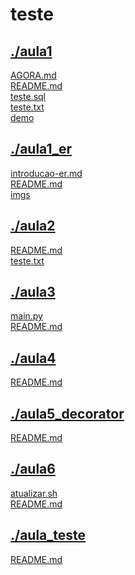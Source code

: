 # teste <br>
## [./aula1](https://github.com/IgorAvilaPereira/teste/tree/main/./aula1) <br>
[AGORA.md](https://github.com/IgorAvilaPereira/aula1/blob/main/./aula1/AGORA.md) <br>
[README.md](https://github.com/IgorAvilaPereira/aula1/blob/main/./aula1/README.md) <br>
[teste.sql](https://github.com/IgorAvilaPereira/aula1/blob/main/./aula1/teste.sql) <br>
[teste.txt](https://github.com/IgorAvilaPereira/aula1/blob/main/./aula1/teste.txt) <br>
[demo](https://github.com/IgorAvilaPereira/aula1/blob/main/./aula1/demo) <br>
## [./aula1_er](https://github.com/IgorAvilaPereira/teste/tree/main/./aula1_er) <br>
[introducao-er.md](https://github.com/IgorAvilaPereira/aula1_er/blob/main/./aula1_er/introducao-er.md) <br>
[README.md](https://github.com/IgorAvilaPereira/aula1_er/blob/main/./aula1_er/README.md) <br>
[imgs](https://github.com/IgorAvilaPereira/aula1_er/blob/main/./aula1_er/imgs) <br>
## [./aula2](https://github.com/IgorAvilaPereira/teste/tree/main/./aula2) <br>
[README.md](https://github.com/IgorAvilaPereira/aula2/blob/main/./aula2/README.md) <br>
[teste.txt](https://github.com/IgorAvilaPereira/aula2/blob/main/./aula2/teste.txt) <br>
## [./aula3](https://github.com/IgorAvilaPereira/teste/tree/main/./aula3) <br>
[main.py](https://github.com/IgorAvilaPereira/aula3/blob/main/./aula3/main.py) <br>
[README.md](https://github.com/IgorAvilaPereira/aula3/blob/main/./aula3/README.md) <br>
## [./aula4](https://github.com/IgorAvilaPereira/teste/tree/main/./aula4) <br>
[README.md](https://github.com/IgorAvilaPereira/aula4/blob/main/./aula4/README.md) <br>
## [./aula5_decorator](https://github.com/IgorAvilaPereira/teste/tree/main/./aula5_decorator) <br>
[README.md](https://github.com/IgorAvilaPereira/aula5_decorator/blob/main/./aula5_decorator/README.md) <br>
## [./aula6](https://github.com/IgorAvilaPereira/teste/tree/main/./aula6) <br>
[atualizar.sh](https://github.com/IgorAvilaPereira/aula6/blob/main/./aula6/atualizar.sh) <br>
[README.md](https://github.com/IgorAvilaPereira/aula6/blob/main/./aula6/README.md) <br>
## [./aula_teste](https://github.com/IgorAvilaPereira/teste/tree/main/./aula_teste) <br>
[README.md](https://github.com/IgorAvilaPereira/aula_teste/blob/main/./aula_teste/README.md) <br>
